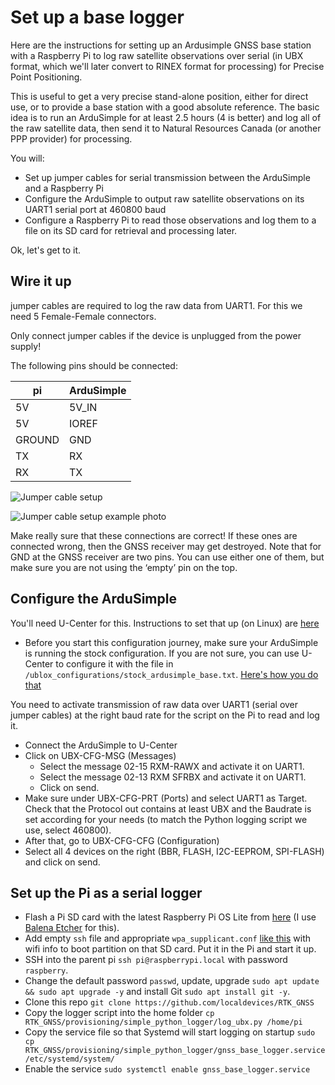 # Set up a base logger

Here are the instructions for setting up an Ardusimple GNSS base station with a Raspberry Pi to log raw satellite observations over serial (in UBX format, which we'll later convert to RINEX format for processing) for Precise Point Positioning.

This is useful to get a very precise stand-alone position, either for direct use, or to provide a base station with a good absolute reference. The basic idea is to run an ArduSimple for at least 2.5 hours (4 is better) and log all of the raw satellite data, then send it to Natural Resources Canada (or another PPP provider) for processing.

You will:
- Set up jumper cables for serial transmission between the ArduSimple and a Raspberry Pi
- Configure the ArduSimple to output raw satellite observations on its UART1 serial port at 460800 baud
- Configure a Raspberry Pi to read those observations and log them to a file on its SD card for retrieval and processing later.

Ok, let's get to it.

## Wire it up
jumper cables are required to log the raw data from UART1. For this we need 5 Female-Female connectors.

Only connect jumper cables if the device is unplugged from the power supply!

The following pins should be connected:

| pi | ArduSimple |
| --- | --- |
| 5V | 5V_IN |
| 5V | IOREF |
| GROUND | GND |
| TX | RX |
| RX | TX |

![Jumper cable setup](/images/Ardusimple_RPi0_jumper_wiring_schematic.jpeg)

![Jumper cable setup example photo](/images/Ardusimple_RPi0_jumper_wiring_photo.jpeg)

Make really sure that these connections are correct! If these ones are connected wrong, then the GNSS receiver may get destroyed. Note that for GND at the GNSS receiver are two pins. You can use either one of them, but make sure you are not using the ‘empty’ pin on the top.

## Configure the ArduSimple

You'll need U-Center for this. Instructions to set that up (on Linux) are [here](/provisioning/U-center_setup.md)
- Before you start this configuration journey, make sure your ArduSimple is running the stock configuration. If you are not sure, you can use U-Center to configure it with the file in ```/ublox_configurations/stock_ardusimple_base.txt```. [Here's how you do that]()

You need to activate transmission of raw data over UART1 (serial over jumper cables) at the right baud rate for the script on the Pi to read and log it.
- Connect the ArduSimple to U-Center
- Click on UBX-CFG-MSG (Messages)
  - Select the message 02-15 RXM-RAWX and activate it on UART1.
  - Select the message 02-13 RXM SFRBX and activate it on UART1.
  - Click on send.
- Make sure under UBX-CFG-PRT (Ports) and select UART1 as Target. Check that the Protocol out contains at least UBX and the Baudrate is set according for your needs (to match the Python logging script we use, select 460800).
- After that, go to UBX-CFG-CFG (Configuration)
- Select all 4 devices on the right (BBR, FLASH, I2C-EEPROM, SPI-FLASH) and click on send.

## Set up the Pi as a serial logger

- Flash a Pi SD card with the latest Raspberry Pi OS Lite from [here](https://www.raspberrypi.org/software/operating-systems/) (I use [Balena Etcher](https://www.balena.io/etcher/) for this). 
- Add empty ```ssh``` file and appropriate ```wpa_supplicant.conf``` [like this](https://www.raspberrypi.org/documentation/configuration/wireless/headless.md) with wifi info to boot partition on that SD card. Put it in the Pi and start it up.
- SSH into the parent pi ```ssh pi@raspberrypi.local``` with password ```raspberry```.
- Change the default password ```passwd```, update, upgrade ```sudo apt update && sudo apt upgrade -y``` and install Git ```sudo apt install git -y```.
- Clone this repo ```git clone https://github.com/localdevices/RTK_GNSS```
- Copy the logger script into the home folder ```cp RTK_GNSS/provisioning/simple_python_logger/log_ubx.py /home/pi```
- Copy the service file so that Systemd will start logging on startup ```sudo cp RTK_GNSS/provisioning/simple_python_logger/gnss_base_logger.service /etc/systemd/system/```
- Enable the service ```sudo systemctl enable gnss_base_logger.service```